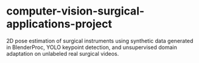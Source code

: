 # computer-vision-surgical-applications-project
2D pose estimation of surgical instruments using synthetic data generated in BlenderProc, YOLO keypoint detection, and unsupervised domain adaptation on unlabeled real surgical videos.

